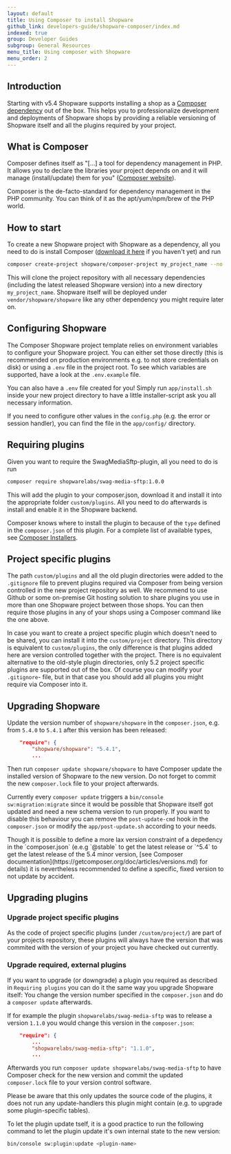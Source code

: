 ```yaml
---
layout: default
title: Using Composer to install Shopware
github_link: developers-guide/shopware-composer/index.md
indexed: true
group: Developer Guides
subgroup: General Resources
menu_title: Using composer with Shopware
menu_order: 2
---
```


<div class="toc-list"></div>

## Introduction

Starting with v5.4 Shopware supports installing a shop as a [Composer dependency](https://github.com/shopware/composer-project)
out of the box. This helps you to professionalize development and deployments of Shopware shops by providing a reliable
versioning of Shopware itself and all the plugins required by your project.

## What is Composer

Composer defines itself as "[...] a tool for dependency management in PHP. It allows you to declare the libraries
your project depends on and it will manage (install/update) them for you" ([Composer website](https://getcomposer.org/)).

Composer is the de-facto-standard for dependency management in the PHP community. You can think of it as the
apt/yum/npm/brew of the PHP world.

## How to start

To create a new Shopware project with Shopware as a dependency, all you need to do is install Composer
([download it here](https://getcomposer.org/download/) if you haven't yet) and run

```bash
composer create-project shopware/composer-project my_project_name --no-interaction --stability=dev
```

This will clone the project repository with all necessary dependencies (including the latest released Shopware version)
into a new directory `my_project_name`. Shopware itself will be deployed under `vendor/shopware/shopware` like any other
dependency you might require later on.

## Configuring Shopware

The Composer Shopware project template relies on environment variables to configure your Shopware project. You can
either set those directly (this is recommended on production environments e.g. to not store credentials on disk) or
using a `.env` file in the project root. To see which variables are supported, have a look at the `.env.example` file.

You can also have a `.env` file created for you! Simply run `app/install.sh` inside your new project directory to have a
little installer-script ask you all necessary information.

If you need to configure other values in the `config.php` (e.g. the error or session handler), you can find the file in 
the `app/config/` directory.

## Requiring plugins

Given you want to require the SwagMediaSftp-plugin, all you need to do is run

```bash
composer require shopwarelabs/swag-media-sftp:1.0.0
```

This will add the plugin to your composer.json, download it and install it into the appropriate folder `custom/plugins`.
All you need to do afterwards is install and enable it in the Shopware backend.

Composer knows where to install the plugin to because of the `type` defined in the `composer.json` of this plugin. For
a complete list of available types, see [Composer Installers](https://github.com/composer/installers).

## Project specific plugins

The path `custom/plugins` and all the old plugin directories were added to the `.gitignore` file to prevent plugins
required via Composer from being version controlled in the new project repository as well. We recommend to use Github
or some on-premise Git hosting solution to share plugins you use in more than one Shopware project between those shops.
You can then require those plugins in any of your shops using a Composer command like the one above.

In case you want to create a project specific plugin which doesn't need to be shared, you can install it into the
`custom/project` directory. This directory is equivalent to `custom/plugins`, the only difference is that plugins added
here are version controlled together with the project. There is no equivalent alternative to the old-style plugin
directories, only 5.2 project specific plugins are supported out of the box. Of course you can modify your `.gitignore`-
file, but in that case you should add all plugins you might require via Composer into it.

## Upgrading Shopware

Update the version number of `shopware/shopware` in the `composer.json`, e.g. from `5.4.0` to `5.4.1` after this version
has been released:
```json
    "require": {
        "shopware/shopware": "5.4.1",
        ...
```
Then run `composer update shopware/shopware` to have Composer update the installed version of Shopware to the new version.
Do not forget to commit the new `composer.lock` file to your project afterwards.

Currently every `composer update` triggers a `bin/console sw:migration:migrate` since it would be possible that
Shopware itself got updated and need a new schema version to run properly. If you want to disable this behaviour you can
remove the `post-update-cmd` hook in the `composer.json` or modify the `app/post-update.sh` according to your needs.

<div class="alert alert-info">
Though it is possible to define a more lax version constraint of a depedency in the `composer.json` (e.e.g `@stable` 
to get the latest release or `^5.4` to get the latest release of the 5.4 minor version, 
[see Composer documentation](https://getcomposer.org/doc/articles/versions.md) for details) it is nevertheless 
recommended to define a specific, fixed version to not update by accident. 
</div>

## Upgrading plugins

### Upgrade project specific plugins

As the code of project specific plugins (under `/custom/project/`) are part of your projects repository, these plugins
will always have the version that was commited with the version of your project you have checked out currently.

### Upgrade required, external plugins

If you want to upgrade (or downgrade) a plugin you required as described in `Requiring plugins` you can do it the same
way you upgrade Shopware itself: You change the version number specified in the `composer.json` and do a `composer update`
afterwards.

If for example the plugin `shopwarelabs/swag-media-sftp` was to release a version `1.1.0` you would change this version
in the `composer.json`:
```json
    "require": {
        ...
        "shopwarelabs/swag-media-sftp": "1.1.0",
        ...
```

Afterwards you run `composer update shopwarelabs/swag-media-sftp` to have Composer check for the new version and commit
the updated `composer.lock` file to your version control software.

<div class="alert alert-info">
Please be aware that this only updates the source code of the plugins, it does not run any update-handlers this plugin 
might contain (e.g. to upgrade some plugin-specific tables).
</div>

To let the plugin update tself, it is a good practice to run the following command to let the plugin update it's own
internal state to the new version: 

```bash
bin/console sw:plugin:update <plugin-name>
``` 
</div>
